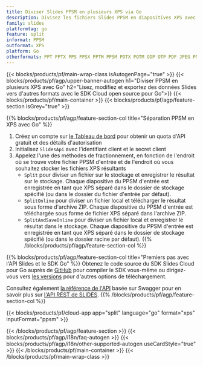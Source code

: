 ```yaml
---
title: Diviser Slides PPSM en plusieurs XPS via Go
description: Divisez les fichiers Slides PPSM en diapositives XPS avec l'API REST et le SDK Open Source Go
family: slides
platformtag: go
feature: split
informat: PPSM
outformat: XPS
platform: Go
otherformats: PPT PPTX PPS PPSX PPTM PPSM POTX POTM ODP OTP PDF JPEG PNG BMP TIFF SVG HTML5 MD GIF XAML
---
```


{{< blocks/products/pf/main-wrap-class isAutogenPage="true" >}}
{{< blocks/products/pf/agp/upper-banner-autogen h1="Diviser PPSM en plusieurs XPS avec Go" h2="Lisez, modifiez et exportez des données Slides vers d'autres formats avec le SDK Cloud open source pour Go">}}
{{< blocks/products/pf/main-container >}}
{{< blocks/products/pf/agp/feature-section isGrey="true" >}}

{{% blocks/products/pf/agp/feature-section-col title="Séparation PPSM en XPS avec Go" %}}
1. Créez un compte sur <a href="https://dashboard.aspose.cloud/">le Tableau de bord</a> pour obtenir un quota d'API gratuit et des détails d'autorisation
1. Initialisez ```SlidesApi``` avec l'identifiant client et le secret client
1. Appelez l'une des méthodes de fractionnement, en fonction de l'endroit où se trouve votre fichier PPSM d'entrée et de l'endroit où vous souhaitez stocker les fichiers XPS résultants
    - ```Split``` pour diviser un fichier sur le stockage et enregistrer le résultat sur le stockage. Chaque diapositive du PPSM d'entrée est enregistrée en tant que XPS séparé dans le dossier de stockage spécifié (ou dans le dossier du fichier d'entrée par défaut).
    - ```SplitOnline``` pour diviser un fichier local et télécharger le résultat sous forme d'archive ZIP. Chaque diapositive du PPSM d'entrée est téléchargée sous forme de fichier XPS séparé dans l'archive ZIP.
    - ```SplitAndSaveOnline``` pour diviser un fichier local et enregistrer le résultat dans le stockage. Chaque diapositive du PPSM d'entrée est enregistrée en tant que XPS séparé dans le dossier de stockage spécifié (ou dans le dossier racine par défaut).
{{% /blocks/products/pf/agp/feature-section-col %}}

{{% blocks/products/pf/agp/feature-section-col title="Premiers pas avec l'API Slides et le SDK Go" %}}
Obtenez le code source du SDK Slides Cloud pour Go auprès de [GitHub](https://github.com/aspose-slides-cloud/aspose-slides-cloud-go) pour compiler le SDK vous-même ou dirigez-vous vers [les versions](https://releases.aspose.cloud/) pour d'autres options de téléchargement.

Consultez également [la référence de l'API](https://apireference.aspose.cloud/slides/) basée sur Swagger pour en savoir plus sur [l'API REST de SLIDES](https://products.aspose.cloud/slides/curl/).
{{% /blocks/products/pf/agp/feature-section-col %}}

{{< blocks/products/pf/cloud-app app="split" language="go" format="xps" inputFormat="ppsm" >}}

{{< /blocks/products/pf/agp/feature-section >}}
{{< blocks/products/pf/agp/i18n/faq-autogen >}}
{{< blocks/products/pf/agp/i18n/other-supported-autogen useCardStyle="true" >}}
{{< /blocks/products/pf/main-container >}}
{{< /blocks/products/pf/main-wrap-class >}}
